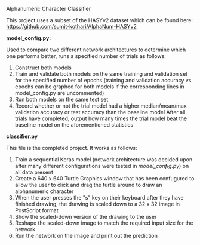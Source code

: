 Alphanumeric Character Classifier

This project uses a subset of the HASYv2 dataset which can be found here: https://github.com/sumit-kothari/AlphaNum-HASYv2

**model_config.py:**

Used to compare two different network architectures to determine which one performs better, runs a specified number of trials as follows:
1. Construct both models
2. Train and validate both models on the same training and validation set for the specified number of epochs (training and validation accuracy vs epochs can be graphed for both models if the corresponding lines in model_config.py are uncommented)
3. Run both models on the same test set
4. Record whether or not the trial model had a higher median/mean/max validation accuracy or test accuracy than the baseline model
After all trials have completed, output how many times the trial model beat the baseline model on the aforementioned statistics

**classifier.py**

This file is the completed project. It works as follows:
1. Train a sequential Keras model (network architecture was decided upon after many different configurations were tested in *model_config.py*) on all data present
2. Create a 640 x 640 Turtle Graphics window that has been confugured to allow the user to click and drag the turtle around to draw an alphanumeric character
3. When the user presses the "s" key on their keyboard after they have finished drawing, the drawing is scaled down to a 32 x 32 image in PostScript format
4. Show the scaled-down version of the drawing to the user
5. Reshape the scaled-down image to match the required input size for the network
6. Run the network on the image and print out the prediction
